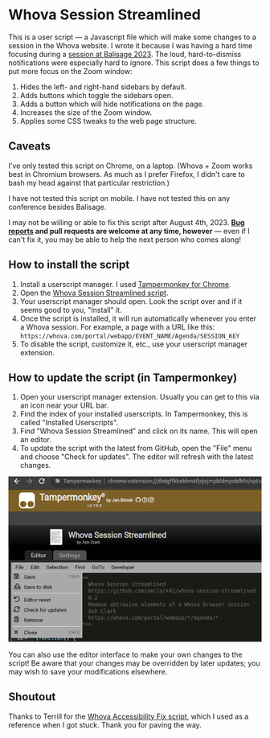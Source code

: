 # Whova Session Streamlined

This is a user script — a Javascript file which will make some changes to a session in the Whova website. I wrote it because I was having a hard time focusing during a [session at Balisage 2023](https://balisage.net/2023/Program.html). The loud, hard-to-dismiss notifications were especially hard to ignore. This script does a few things to put more focus on the Zoom window:

1. Hides the left- and right-hand sidebars by default.
2. Adds buttons which toggle the sidebars open.
3. Adds a button which will hide notifications on the page.
4. Increases the size of the Zoom window.
5. Applies some CSS tweaks to the web page structure.


## Caveats

I've only tested this script on Chrome, on a laptop. (Whova + Zoom works best in Chromium browsers. As much as I prefer Firefox, I didn't care to bash my head against that particular restriction.)

I have not tested this script on mobile. I have not tested this on any conference besides Balisage.

I may not be willing or able to fix this script after August 4th, 2023. **[Bug reports](https://github.com/amclark42/whova-session-streamlined/issues) and pull requests are welcome at any time, however** — even if I can't fix it, you may be able to help the next person who comes along!


## How to install the script

1. Install a userscript manager. I used [Tampermonkey for Chrome](https://chrome.google.com/webstore/detail/tampermonkey/dhdgffkkebhmkfjojejmpbldmpobfkfo?hl=en).
2. Open the [Whova Session Streamlined script](https://raw.githubusercontent.com/amclark42/whova-session-streamlined/main/whova-session.user.js). 
3. Your userscript manager should open. Look the script over and if it seems good to you, "Install" it.
4. Once the script is installed, it will run automatically whenever you enter a Whova session. For example, a page with a URL like this: `https://whova.com/portal/webapp/EVENT_NAME/Agenda/SESSION_KEY`
5. To disable the script, customize it, etc., use your userscript manager extension.


## How to update the script (in Tampermonkey)

1. Open your userscript manager extension. Usually you can get to this via an icon near your URL bar.
2. Find the index of your installed userscripts. In Tampermonkey, this is called "Installed Userscripts".
3. Find "Whova Session Streamlined" and click on its name. This will open an editor.
4. To update the script with the latest from GitHub, open the "File" menu and choose "Check for updates". The editor will refresh with the latest changes.

!['Check for updates' menu option](img/update-script.png)

You can also use the editor interface to make your own changes to the script! Be aware that your changes may be overridden by later updates; you may wish to save your modifications elsewhere.


## Shoutout

Thanks to Terrill for the [Whova Accessibility Fix script](https://github.com/terrill/whova-a11y-fix), which I used as a reference when I got stuck. Thank you for paving the way.
